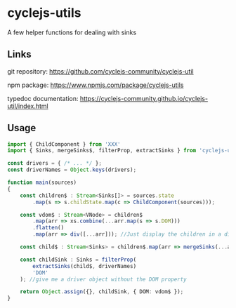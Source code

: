 # cyclejs-utils

A few helper functions for dealing with sinks

## Links

git repository:         https://github.com/cyclejs-community/cyclejs-util

npm package:            https://www.npmjs.com/package/cyclejs-utils

typedoc documentation:  https://cyclejs-community.github.io/cyclejs-util/index.html


## Usage

```ts
import { ChildComponent } from 'XXX'
import { Sinks, mergeSinks$, filterProp, extractSinks } from 'cyclejs-utils'

const drivers = { /* ... */ };
const driverNames = Object.keys(drivers);

function main(sources)
{
    const children$ : Stream<Sinks[]> = sources.state
        .map(s => s.childState.map(c => ChildComponent(sources)));

    const vdom$ : Stream<VNode> = children$
        .map(arr => xs.combine(...arr.map(s => s.DOM)))
        .flatten()
        .map(arr => div([...arr])); //Just display the children in a div

    const child$ : Stream<Sinks> = children$.map(arr => mergeSinks(...arr));

    const childSink : Sinks = filterProp(
        extractSinks(child$, driverNames)
        'DOM'
    ); //give me a driver object without the DOM property

    return Object.assign({}, childSink, { DOM: vdom$ });
}
```
